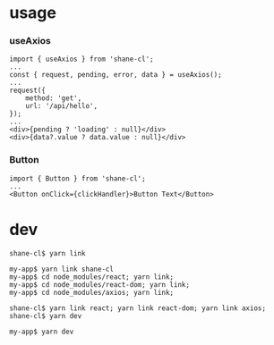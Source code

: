 # usage
### useAxios
    import { useAxios } from 'shane-cl';
    ...
    const { request, pending, error, data } = useAxios();
    ...
    request({
        method: 'get',
        url: '/api/hello',
    });
    ...
    <div>{pending ? 'loading' : null}</div>
    <div>{data?.value ? data.value : null}</div>

### Button
    import { Button } from 'shane-cl';
    ...
    <Button onClick={clickHandler}>Button Text</Button>


# dev
```
shane-cl$ yarn link

my-app$ yarn link shane-cl
my-app$ cd node_modules/react; yarn link;
my-app$ cd node_modules/react-dom; yarn link;
my-app$ cd node_modules/axios; yarn link;

shane-cl$ yarn link react; yarn link react-dom; yarn link axios;
shane-cl$ yarn dev

my-app$ yarn dev